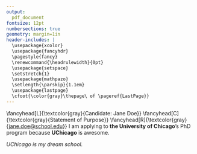 ```yaml
---
output: 
  pdf_document
fontsize: 12pt
numbersections: true
geometry: margin=1in
header-includes: |
  \usepackage{xcolor}
  \usepackage{fancyhdr}
  \pagestyle{fancy}
  \renewcommand{\headrulewidth}{0pt}
  \usepackage{setspace}
  \setstretch{1}
  \usepackage{mathpazo}
  \setlength{\parskip}{1.1em}
  \usepackage{lastpage}
  \cfoot{\color{gray}\thepage\ of \pageref{LastPage}}
---
```


\fancyhead[L]{\textcolor{gray}{Candidate: Jane Doe}}
\fancyhead[C]{\textcolor{gray}{Statement of Purpose}}
\fancyhead[R]{\textcolor{gray}{jane.doe@school.edu}}
I am applying to **the University of Chicago**’s PhD program because **UChicago** is awesome. 

*UChicago is my dream school.*
